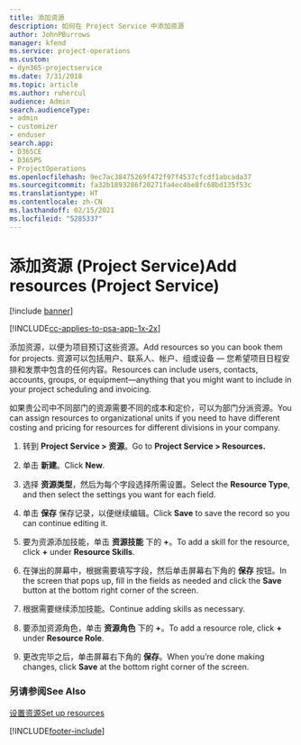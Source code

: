 ```yaml
---
title: 添加资源
description: 如何在 Project Service 中添加资源
author: JohnPBurrows
manager: kfend
ms.service: project-operations
ms.custom:
- dyn365-projectservice
ms.date: 7/31/2018
ms.topic: article
ms.author: ruhercul
audience: Admin
search.audienceType:
- admin
- customizer
- enduser
search.app:
- D365CE
- D365PS
- ProjectOperations
ms.openlocfilehash: 9ec7ac38475269f472f97f4537cfcdf1abcada37
ms.sourcegitcommit: fa32b1893286f20271fa4ec4be8fc68bd135f53c
ms.translationtype: HT
ms.contentlocale: zh-CN
ms.lasthandoff: 02/15/2021
ms.locfileid: "5285337"
---
```

# <a name="add-resources-project-service"></a><span data-ttu-id="2abd2-103">添加资源 (Project Service)</span><span class="sxs-lookup"><span data-stu-id="2abd2-103">Add resources (Project Service)</span></span>

[!include [banner](../includes/psa-now-project-operations.md)]

[!INCLUDE[cc-applies-to-psa-app-1x-2x](../includes/cc-applies-to-psa-app-1x-2x.md)]

<span data-ttu-id="2abd2-104">添加资源，以便为项目预订这些资源。</span><span class="sxs-lookup"><span data-stu-id="2abd2-104">Add resources so you can book them for projects.</span></span> <span data-ttu-id="2abd2-105">资源可以包括用户、联系人、帐户、组或设备 — 您希望项目日程安排和发票中包含的任何内容。</span><span class="sxs-lookup"><span data-stu-id="2abd2-105">Resources can include users, contacts, accounts, groups, or equipment—anything that you might want to include in your project scheduling and invoicing.</span></span>  
  
<span data-ttu-id="2abd2-106">如果贵公司中不同部门的资源需要不同的成本和定价，可以为部门分派资源。</span><span class="sxs-lookup"><span data-stu-id="2abd2-106">You can assign resources to organizational units if you need to have different costing and pricing for resources for different divisions in your company.</span></span>  
  
1.  <span data-ttu-id="2abd2-107">转到 **Project Service > 资源**。</span><span class="sxs-lookup"><span data-stu-id="2abd2-107">Go to **Project Service > Resources.**</span></span>  
  
2.  <span data-ttu-id="2abd2-108">单击 **新建**。</span><span class="sxs-lookup"><span data-stu-id="2abd2-108">Click **New**.</span></span>  
  
3.  <span data-ttu-id="2abd2-109">选择 **资源类型**，然后为每个字段选择所需设置。</span><span class="sxs-lookup"><span data-stu-id="2abd2-109">Select the **Resource Type**, and then select the settings you want for each field.</span></span>  
  
4.  <span data-ttu-id="2abd2-110">单击 **保存** 保存记录，以便继续编辑。</span><span class="sxs-lookup"><span data-stu-id="2abd2-110">Click **Save** to save the record so you can continue editing it.</span></span>  
  
5.  <span data-ttu-id="2abd2-111">要为资源添加技能，单击 **资源技能** 下的 **+**。</span><span class="sxs-lookup"><span data-stu-id="2abd2-111">To add a skill for the resource, click **+** under **Resource Skills**.</span></span>  
  
6.  <span data-ttu-id="2abd2-112">在弹出的屏幕中，根据需要填写字段，然后单击屏幕右下角的 **保存** 按钮。</span><span class="sxs-lookup"><span data-stu-id="2abd2-112">In the screen that pops up, fill in the fields as needed and click the **Save** button at the bottom right corner of the screen.</span></span>  
  
7.  <span data-ttu-id="2abd2-113">根据需要继续添加技能。</span><span class="sxs-lookup"><span data-stu-id="2abd2-113">Continue adding skills as necessary.</span></span>  
  
8.  <span data-ttu-id="2abd2-114">要添加资源角色，单击 **资源角色** 下的 **+**。</span><span class="sxs-lookup"><span data-stu-id="2abd2-114">To add a resource role, click **+** under **Resource Role**.</span></span>  
  
9. <span data-ttu-id="2abd2-115">更改完毕之后，单击屏幕右下角的 **保存**。</span><span class="sxs-lookup"><span data-stu-id="2abd2-115">When you’re done making changes, click **Save** at the bottom right corner of the screen.</span></span>  
  
### <a name="see-also"></a><span data-ttu-id="2abd2-116">另请参阅</span><span class="sxs-lookup"><span data-stu-id="2abd2-116">See Also</span></span>  
 [<span data-ttu-id="2abd2-117">设置资源</span><span class="sxs-lookup"><span data-stu-id="2abd2-117">Set up resources</span></span>](../psa/set-up-resources.md)


[!INCLUDE[footer-include](../includes/footer-banner.md)]